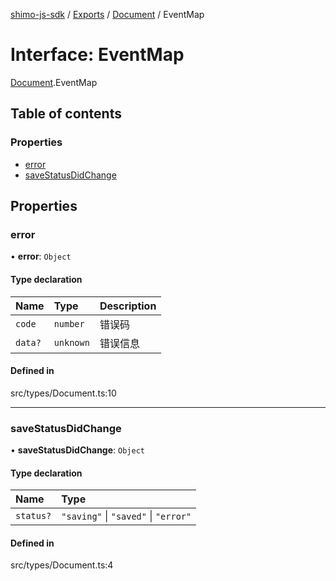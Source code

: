 [shimo-js-sdk](../README.md) / [Exports](../modules.md) / [Document](../modules/document.md) / EventMap

# Interface: EventMap

[Document](../modules/document.md).EventMap

## Table of contents

### Properties

- [error](document.eventmap.md#error)
- [saveStatusDidChange](document.eventmap.md#savestatusdidchange)

## Properties

### error

• **error**: `Object`

#### Type declaration

| Name | Type | Description |
| :------ | :------ | :------ |
| `code` | `number` | 错误码 |
| `data?` | `unknown` | 错误信息 |

#### Defined in

src/types/Document.ts:10

___

### saveStatusDidChange

• **saveStatusDidChange**: `Object`

#### Type declaration

| Name | Type |
| :------ | :------ |
| `status?` | ``"saving"`` \| ``"saved"`` \| ``"error"`` |

#### Defined in

src/types/Document.ts:4
